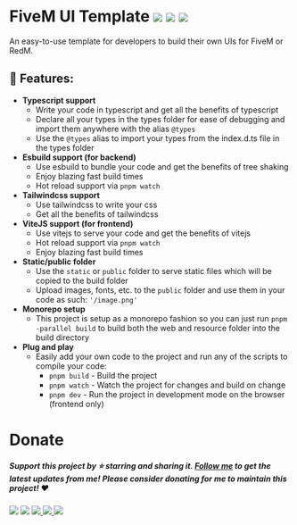 # **FiveM UI Template** <img src="https://img.shields.io/github/languages/code-size/itsgeegeez/fivem-ui-vitejs-template" /> <img src="https://img.shields.io/github/stars/itsgeegeez/fivem-ui-vitejs-template" /> <img src="https://img.shields.io/github/forks/itsgeegeez/fivem-ui-vitejs-template"/>

An easy-to-use template for developers to build their own UIs for FiveM or RedM.

## 🚀 **Features:**

- **Typescript support**
  - Write your code in typescript and get all the benefits of typescript
  - Declare all your types in the types folder for ease of debugging and import them anywhere with the alias `@types`
  - Use the `@types` alias to import your types from the index.d.ts file in the types folder
- **Esbuild support (for backend)**
  - Use esbuild to bundle your code and get the benefits of tree shaking
  - Enjoy blazing fast build times
  - Hot reload support via `pnpm watch`
- **Tailwindcss support**
  - Use tailwindcss to write your css
  - Get all the benefits of tailwindcss
- **ViteJS support (for frontend)**
  - Use vitejs to serve your code and get the benefits of vitejs
  - Hot reload support via `pnpm watch`
  - Enjoy blazing fast build times
- **Static/public folder**
  - Use the `static` or `public` folder to serve static files which will be copied to the build folder
  - Upload images, fonts, etc. to the `public` folder and use them in your code as such: `'/image.png'`
- **Monorepo setup**
  - This project is setup as a monorepo fashion so you can just run `pnpm -parallel build` to build both the web and resource folder into the build directory
- **Plug and play**
  - Easily add your own code to the project and run any of the scripts to compile your code:
    - `pnpm build` - Build the project
    - `pnpm watch` - Watch the project for changes and build on change
    - `pnpm dev` - Run the project in development mode on the browser (frontend only)

# **Donate**
##### Support this project by ⭐️ starring and sharing it. [Follow me](https://github.com/itsGeeGeez) to get the latest updates from me! Please consider donating for me to maintain this project! ❤️

<a href="https://www.youtube.com/channel/UCZzDK-7I6nFLMG3cMEHoHyA"><img src="https://img.shields.io/badge/-Youtube-FF0000?logo=Youtube" /></a>
<img src="https://img.shields.io/badge/Discord-zeeGeeG%232776-grey?labelColor=5865F2&logo=youtube" />
<a href="https://github.com/itsGeeGeez">
<img src="https://img.shields.io/badge/Github-181717?logo=Github" />
</a>
<a href="https://twitter.com/CodeShipDotCom">
<img src="https://img.shields.io/badge/Twitter-white?logo=Twitter" />
</a>
<a href="https://paypal.me/itsgeegeez">
<img src="https://img.shields.io/badge/Donate-00457C?logo=Paypal" />
</a>